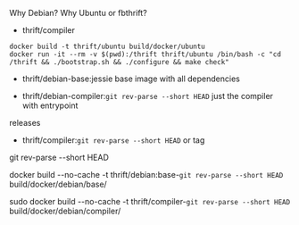 Why Debian? Why Ubuntu or fbthrift?

* thrift/compiler
```
docker build -t thrift/ubuntu build/docker/ubuntu
docker run -it --rm -v $(pwd):/thrift thrift/ubuntu /bin/bash -c "cd /thrift && ./bootstrap.sh && ./configure && make check"
```

* thrift/debian-base:jessie
  base image with all dependencies

* thrift/debian-compiler:`git rev-parse --short HEAD`
  just the compiler with entrypoint

releases
* thrift/compiler:`git rev-parse --short HEAD` or tag


git rev-parse --short HEAD

docker build --no-cache -t thrift/debian:base-`git rev-parse --short HEAD`  build/docker/debian/base/

sudo docker build --no-cache -t thrift/compiler-`git rev-parse --short HEAD`  build/docker/debian/compiler/

